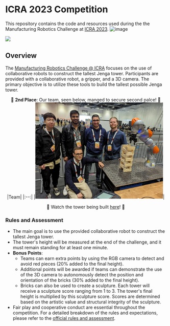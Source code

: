 # ICRA 2023 Competition

This repository contains the code and resources used during the the Manufacturing Robotics Challenge at [ICRA 2023](https://www.icra2023.org/).
![image](https://github.com/oscell/ICRA-2023-Competition/assets/82882938/547bb5c6-f409-46fe-a321-9442428f6270)

<img src="https://github.com/oscell/ICRA-2023-Competition/assets/82882938/547bb5c6-f409-46fe-a321-9442428f6270" width="20px">



## Overview

The [Manufacturing Robotics Challenge @ ICRA](https://github.com/gianmarco96/MRC-at-ICRA) focuses on the use of collaborative robots to construct the tallest Jenga tower. Participants are provided with a collaborative robot, a gripper, and a 3D camera. The primary objective is to utilize these tools to build the tallest possible Jenga tower.



<div align = center>

 🥈 **2nd Place**: Our team, seen below, manged to secure second palce! 🥈
|Team|
|:--:|
|<a href=" https://www.youtube.com/watch?v=4TqlQTydhJ0"><img align = centre src="assets/Team_Photo.jpg" width =400></a>|

:movie_camera: Watch the tower being built [here](https://www.youtube.com/watch?v=4TqlQTydhJ0)! :movie_camera:

</div>

### Rules and Assessment

- The main goal is to use the provided collaborative robot to construct the tallest Jenga tower.
- The tower's height will be measured at the end of the challenge, and it must remain standing for at least one minute.
- **Bonus Points**:
  - Teams can earn extra points by using the RGB camera to detect and avoid red pieces (20% added to the final height).
  - Additional points will be awarded if teams can demonstrate the use of the 3D camera to autonomously detect the position and orientation of the bricks (30% added to the final height).
  - Bricks can also be used to create a sculpture. Each tower will receive a sculpture score ranging from 1 to 3. The tower's final height is multiplied by this sculpture score. Scores are determined based on the artistic value and structural integrity of the sculpture.
- Fair play and cooperative conduct are essential throughout the competition. For a detailed breakdown of the rules and expectations, please refer to the [official rules and assessment](https://github.com/gianmarco96/MRC-at-ICRA).

